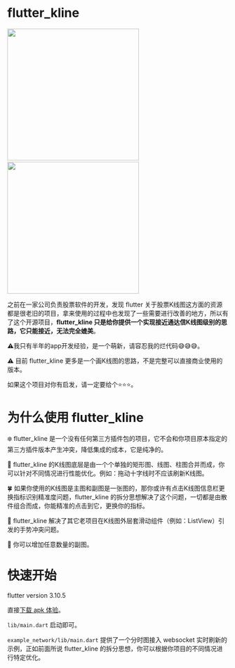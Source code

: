 # flutter_kline
<img src="https://raw.githubusercontent.com/BrinedFish0222/flutter_kline/master/resources/k_minute_chart_gif.gif" width="300" />&nbsp;&nbsp;<img src="https://raw.githubusercontent.com/BrinedFish0222/flutter_kline/master/resources/k_chart_gif.gif" width="300" />

之前在一家公司负责股票软件的开发，发现 flutter 关于股票K线图这方面的资源都是很老旧的项目，拿来使用的过程中也发现了一些需要进行改善的地方，所以有了这个开源项目，**flutter_kline 只是给你提供一个实现接近通达信K线图级别的思路，它只能接近，无法完全媲美**。

:warning:我只有半年的app开发经验，是一个萌新，请容忍我的烂代码:sweat_smile::sweat_smile::sweat_smile:。

:warning: 目前 flutter_kline 更多是一个画K线图的思路，不是完整可以直接商业使用的版本。

如果这个项目对你有启发，请一定要给个:star::star::star:。

# 为什么使用 flutter_kline

:snowflake: flutter_kline 是一个没有任何第三方插件包的项目，它不会和你项目原本指定的第三方插件版本产生冲突，降低集成的成本，它是纯净的。

:fallen_leaf: flutter_kline 的K线图底层是由一个个单独的矩形图、线图、柱图合并而成，你可以针对不同情况进行性能优化。例如：拖动十字线时不应该刷新K线图。

:four_leaf_clover: 如果你使用的K线图是主图和副图是一张图的，那你或许有点击K线图信息栏更换指标识别精准度问题，flutter_kline 的拆分思想解决了这个问题，一切都是由散件组合而成，你能精准的点击到它，更换你的指标。

:frog: flutter_kline 解决了其它老项目在K线图外层套滑动组件（例如：ListView）引发的手势冲突问题。

:blue_heart: 你可以增加任意数量的副图。

# 快速开始

flutter version 3.10.5

直接[下载 apk 体验](https://objects.githubusercontent.com/github-production-release-asset-2e65be/655184959/bed0d454-8de0-4d6c-b8ef-27fcdcf75e41?X-Amz-Algorithm=AWS4-HMAC-SHA256&X-Amz-Credential=AKIAIWNJYAX4CSVEH53A%2F20230913%2Fus-east-1%2Fs3%2Faws4_request&X-Amz-Date=20230913T072704Z&X-Amz-Expires=300&X-Amz-Signature=355a16c11f7d74413dc88fd7a3a1bc443abaffecdec957b1dcf1f1486f6f3b85&X-Amz-SignedHeaders=host&actor_id=75007756&key_id=0&repo_id=655184959&response-content-disposition=attachment%3B%20filename%3Dflutter_kline.apk&response-content-type=application%2Fvnd.android.package-archive)。

`lib/main.dart` 启动即可。

`example_network/lib/main.dart` 提供了一个分时图接入 websocket 实时刷新的示例，正如前面所说 flutter_kline 的拆分思想，你可以根据你项目的不同情况进行特定优化。

